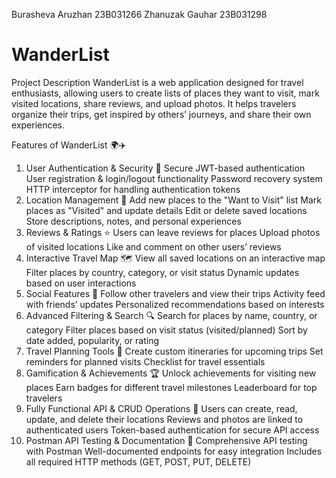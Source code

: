 Burasheva Aruzhan 23B031266
Zhanuzak Gauhar 23B031298
# WanderList
Project Description
WanderList is a web application designed for travel enthusiasts, allowing users to create lists of places they want to visit, mark visited locations, share reviews, and upload photos. It helps travelers organize their trips, get inspired by others’ journeys, and share their own experiences.

Features of WanderList 🌍✈️
1. User Authentication & Security 🔑
Secure JWT-based authentication
User registration & login/logout functionality
Password recovery system
HTTP interceptor for handling authentication tokens
2. Location Management 📍
Add new places to the "Want to Visit" list
Mark places as "Visited" and update details
Edit or delete saved locations
Store descriptions, notes, and personal experiences
3. Reviews & Ratings ⭐
Users can leave reviews for places
Upload photos of visited locations
Like and comment on other users’ reviews
4. Interactive Travel Map 🗺️
View all saved locations on an interactive map
Filter places by country, category, or visit status
Dynamic updates based on user interactions
5. Social Features 👥
Follow other travelers and view their trips
Activity feed with friends’ updates
Personalized recommendations based on interests
6. Advanced Filtering & Search 🔍
Search for places by name, country, or category
Filter places based on visit status (visited/planned)
Sort by date added, popularity, or rating
7. Travel Planning Tools 📝
Create custom itineraries for upcoming trips
Set reminders for planned visits
Checklist for travel essentials
8. Gamification & Achievements 🏆
Unlock achievements for visiting new places
Earn badges for different travel milestones
Leaderboard for top travelers
9. Fully Functional API & CRUD Operations 🔄
Users can create, read, update, and delete their locations
Reviews and photos are linked to authenticated users
Token-based authentication for secure API access
10. Postman API Testing & Documentation 📑
Comprehensive API testing with Postman
Well-documented endpoints for easy integration
Includes all required HTTP methods (GET, POST, PUT, DELETE)
